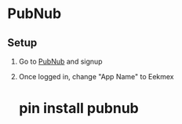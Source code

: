 # PubNub

## Setup

1. Go to [PubNub](https://www.pubnub.com/) and signup
2. Once logged in, change "App Name" to Eekmex


    # pin install pubnub